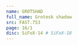 ```yaml
---
name: GROTSHAD
full_name: Grotesk shadow
src: FAST.753
page: 16/1
disc: SiFoX-14 # SiFoX-18
---
```

